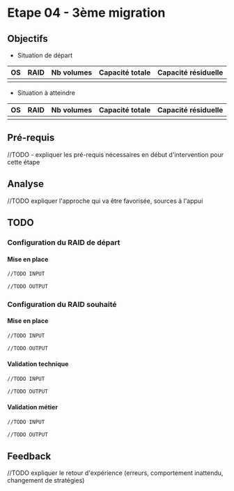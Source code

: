 # Etape 04 - 3ème migration

## Objectifs

* Situation de départ

|OS |RAID|Nb volumes|Capacité totale|Capacité résiduelle|
|:--|:-- |:--       |:--            |:--|
||||||

* Situation à atteindre

|OS |RAID|Nb volumes|Capacité totale|Capacité résiduelle|
|:--|:-- |:--       |:--            |:--|
||||||


## Pré-requis

//TODO - expliquer les pré-requis nécessaires en début d'intervention pour cette étape

## Analyse

//TODO expliquer l'approche qui va être favorisée, sources à l'appui


## TODO

### Configuration du RAID de départ

#### Mise en place

```bash
//TODO INPUT
```

```bash
//TODO OUTPUT
```

### Configuration du RAID souhaité

#### Mise en place

```bash
//TODO INPUT
```

```bash
//TODO OUTPUT
```


#### Validation technique

```bash
//TODO INPUT
```

```bash
//TODO OUTPUT
```

#### Validation métier

```bash
//TODO INPUT
```

```bash
//TODO OUTPUT
```

## Feedback

//TODO expliquer le retour d'expérience (erreurs, comportement inattendu, changement de stratégies)